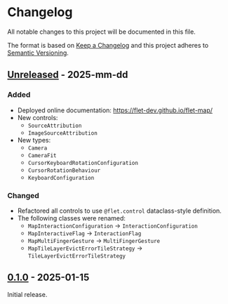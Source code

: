# Changelog

All notable changes to this project will be documented in this file.

The format is based on [Keep a Changelog](http://keepachangelog.com/en/1.0.0/)
and this project adheres to [Semantic Versioning](http://semver.org/spec/v2.0.0.html).

## [Unreleased] - 2025-mm-dd

### Added

- Deployed online documentation: https://flet-dev.github.io/flet-map/
- New controls:
    - `SourceAttribution`
    - `ImageSourceAttribution`
- New types:
    - `Camera`
    - `CameraFit`
    - `CursorKeyboardRotationConfiguration`
    - `CursorRotationBehaviour`
    - `KeyboardConfiguration`



### Changed

- Refactored all controls to use `@flet.control` dataclass-style definition.
- The following classes were renamed:
    - `MapInteractionConfiguration` → `InteractionConfiguration`
    - `MapInteractiveFlag` → `InteractionFlag`
    - `MapMultiFingerGesture` → `MultiFingerGesture`
    - `MapTileLayerEvictErrorTileStrategy` → `TileLayerEvictErrorTileStrategy`

## [0.1.0] - 2025-01-15

Initial release.


[Unreleased]: https://github.com/flet-dev/flet-map/compare/0.1.0...HEAD

[0.1.0]: https://github.com/flet-dev/flet-map/releases/tag/0.1.0